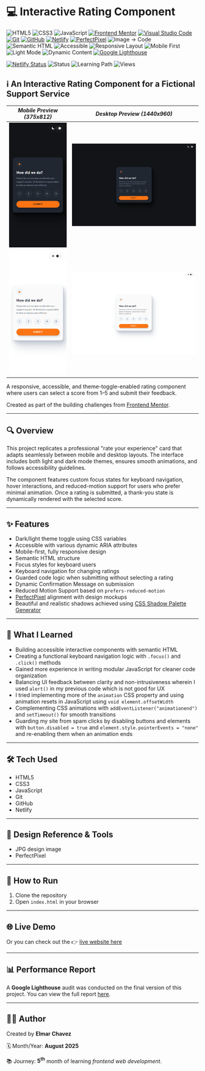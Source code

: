 # 💻 Interactive Rating Component

![HTML5](https://img.shields.io/badge/HTML5-E34F26?style=for-the-badge&logo=html5&logoColor=white)
![CSS3](https://img.shields.io/badge/CSS3-1572B6?style=for-the-badge&logo=css3&logoColor=white)
![JavaScript](https://img.shields.io/badge/JavaScript-F7DF1E?style=for-the-badge&logo=javascript&logoColor=black)
[![Frontend Mentor](https://img.shields.io/badge/Frontend%20Mentor-3e54a3?style=for-the-badge&logo=frontendmentor&logoColor=white)](https://www.frontendmentor.io/)
[![Visual Studio Code](https://img.shields.io/badge/VS%20Code-007ACC?style=for-the-badge&logo=visual-studio-code&logoColor=white)](https://code.visualstudio.com/)
[![Git](https://img.shields.io/badge/Git-F05032?style=for-the-badge&logo=git&logoColor=white)](https://git-scm.com/)
[![GitHub](https://img.shields.io/badge/GitHub-181717?style=for-the-badge&logo=github&logoColor=white)](https://github.com/)
[![Netlify](https://img.shields.io/badge/Netlify-00C7B7?style=for-the-badge&logo=netlify&logoColor=white)](https://www.netlify.com/)
[![PerfectPixel](https://img.shields.io/badge/PerfectPixel-F56C94?style=for-the-badge)](https://chrome.google.com/webstore/detail/perfectpixel-by-welldonecod/dkaagdgjmgdmbnecmcefdhjekcoceebi)
![Image → Code](https://img.shields.io/badge/Image%20→%20Code-✔️-6a1b9a?style=for-the-badge&labelColor=2e003e&logoColor=white)
![Semantic HTML](https://img.shields.io/badge/Semantic%20HTML-ff9800?style=for-the-badge)
![Accessible](https://img.shields.io/badge/Accessibility-A11Y-0052cc?style=for-the-badge)
![Responsive Layout](https://img.shields.io/badge/Responsive%20Layout-Full%20Support-blue?style=for-the-badge)
![Mobile First](https://img.shields.io/badge/Mobile--First-Design-orange?style=for-the-badge)
![Light Mode](https://img.shields.io/badge/Light--Mode-Available-fff7ed?style=for-the-badge&logo=sun&logoColor=ff9800)
![Dynamic Content](https://img.shields.io/badge/Dynamic%20Content-Available-673ab7?style=for-the-badge)
[![Google Lighthouse](https://img.shields.io/badge/Lighthouse-Audit-00B0FF?style=for-the-badge&logo=lighthouse&logoColor=white)](./assets/downloads/lighthouse-performance-report.pdf)

[![Netlify Status](https://api.netlify.com/api/v1/badges/8b09d18e-e389-493b-81b0-24db68c68d35/deploy-status)](https://interactive-rating-component-fcc-jiro.netlify.app/)
![Status](https://img.shields.io/badge/status-complete-brightgreen)
![Learning Path](https://img.shields.io/badge/learning%20path-month%205-blue)
![Views](https://visitor-badge.laobi.icu/badge?page_id=CodingWithJiro.frontend-mentor-interactive-rating-component&left_text=repo%20views)

## ℹ️ An Interactive Rating Component for a Fictional Support Service

| _Mobile Preview (375x812)_                                   | _Desktop Preview (1440x960)_                                    |
| ------------------------------------------------------------ | --------------------------------------------------------------- |
| ![Mobile](./assets/img/site-preview-mobile-dark_375x812.png) | ![Desktop](./assets/img/site-preview-desktop-dark_1440x960.png) |
| ![Mobile](./assets/img/site-preview-mobile_375x812.png)      | ![Desktop](./assets/img/site-preview-desktop_1440x960.png)      |

A responsive, accessible, and theme-toggle-enabled rating component where users can select a score from 1–5 and submit their feedback.

Created as part of the building challenges from [Frontend Mentor](https://www.frontendmentor.io/).

---

## 🔍 Overview

This project replicates a professional "rate your experience" card that adapts seamlessly between mobile and desktop layouts. The interface includes both light and dark mode themes, ensures smooth animations, and follows accessibility guidelines.

The component features custom focus states for keyboard navigation, hover interactions, and reduced-motion support for users who prefer minimal animation. Once a rating is submitted, a thank-you state is dynamically rendered with the selected score.

---

## ✨ Features

- Dark/light theme toggle using CSS variables
- Accessible with various dynamic ARIA attributes
- Mobile-first, fully responsive design
- Semantic HTML structure
- Focus styles for keyboard users
- Keyboard navigation for changing ratings
- Guarded code logic when submitting without selecting a rating
- Dynamic Confirmation Message on submission
- Reduced Motion Support based on `prefers-reduced-motion`
- [PerfectPixel](https://chrome.google.com/webstore/detail/perfectpixel-by-welldonecod/dkaagdgjmgdmbnecmcefdhjekcoceebi) alignment with design mockups
- Beautiful and realistic shadows achieved using [CSS Shadow Palette Generator](https://www.joshwcomeau.com/shadow-palette/)

---

## 🧠 What I Learned

- Building accessible interactive components with semantic HTML
- Creating a functional keyboard navigation logic with `.focus()` and `.click()` methods
- Gained more experience in writing modular JavaScript for cleaner code organization
- Balancing UI feedback between clarity and non-intrusiveness wherein I used `alert()` in my previous code which is not good for UX
- I tried implementing more of the `animation` CSS property and using animation resets in JavaScript using `void element.offsetWidth`
- Complementing CSS animations with `addEventListener("animationend")` and `setTimeout()` for smooth transitions
- Guarding my site from spam clicks by disabling buttons and elements with `button.disabled = true` and `element.style.pointerEvents = "none"` and re-enabling them when an animation ends

---

## 🛠️ Tech Used

- HTML5
- CSS3
- JavaScript
- Git
- GitHub
- Netlify

---

## 🎨 Design Reference & Tools

- JPG design image
- PerfectPixel

---

## 🚀 How to Run

1. Clone the repository
2. Open `index.html` in your browser

---

## 🌐 Live Demo

Or you can check out the 👉 [live website here](https://interactive-rating-component-fcc-jiro.netlify.app/)

---

## 📊 Performance Report

A **Google Lighthouse** audit was conducted on the final version of this project. You can view the full report [here](./assets/downloads/lighthouse-performance-report.pdf).

---

## 🧑‍💻 Author

Created by **Elmar Chavez**

🗓️ Month/Year: **August 2025**

📚 Journey: **5<sup>th</sup>** month of learning _frontend web development_.

